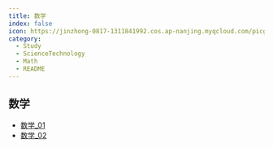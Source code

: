 ```yaml
---
title: 数学
index: false
icon: https://jinzhong-0817-1311841992.cos.ap-nanjing.myqcloud.com/picgo/%E6%8A%80%E5%B7%A7.svg
category:
  - Study
  - ScienceTechnology
  - Math
  - README
---
```



## 数学

- [数学_01](math_01.md)
- [数学_02](math_02.md)

